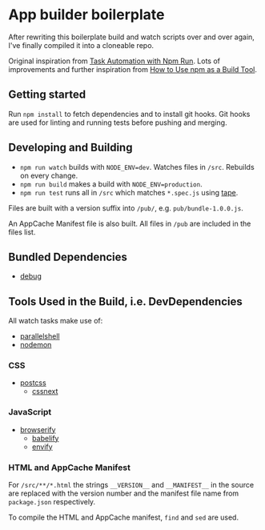 # App builder boilerplate

After rewriting this boilerplate build and watch scripts over and over again, I've finally compiled it into a cloneable repo.

Original inspiration from [Task Automation with Npm Run](http://substack.net/task_automation_with_npm_run). Lots of improvements and further inspiration from [How to Use npm as a Build Tool](http://blog.keithcirkel.co.uk/how-to-use-npm-as-a-build-tool/).

## Getting started

Run `npm install` to fetch dependencies and to install git hooks. Git hooks are used for linting and running tests before pushing and merging.

## Developing and Building

- `npm run watch` builds with `NODE_ENV=dev`. Watches files in `/src`. Rebuilds on every change.
- `npm run build` makes a build with `NODE_ENV=production`.
- `npm run test` runs all in `/src` which matches `*.spec.js` using [tape](https://npmjs.com/package/tape).

Files are built with a version suffix into `/pub/`, e.g. `pub/bundle-1.0.0.js`.

An AppCache Manifest file is also built. All files in `/pub` are included in the files list.

## Bundled Dependencies

- [debug](https://npmjs.com/package/debug)

## Tools Used in the Build, i.e. DevDependencies

All watch tasks make use of:

- [parallelshell](https://npmjs.com/package/parallelshell)
- [nodemon](https://npmjs.com/package/nodemon)

### CSS

- [postcss](https://npmjs.com/package/postcss)
    - [cssnext](https://npmjs.com/package/cssnext)

### JavaScript

- [browserify](https://npmjs.com/package/browserify)
    - [babelify](https://npmjs.com/package/babelify)
    - [envify](https://npmjs.com/package/envify)

### HTML and AppCache Manifest

For `/src/**/*.html` the strings `__VERSION__` and `__MANIFEST__` in the source are replaced with the version number and the manifest file name from `package.json` respectively.

To compile the HTML and AppCache manifest, `find` and `sed` are used.
